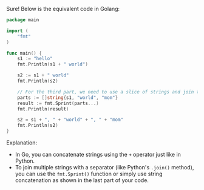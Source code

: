  Sure! Below is the equivalent code in Golang:

```go
package main

import (
	"fmt"
)

func main() {
	s1 := "hello"
	fmt.Println(s1 + " world")

	s2 := s1 + " world"
	fmt.Println(s2)

	// For the third part, we need to use a slice of strings and join them with ", ".
	parts := []string{s1, "world", "mom"}
	result := fmt.Sprint(parts...)
	fmt.Println(result)

	s2 = s1 + ", " + "world" + ", " + "mom"
	fmt.Println(s2)
}
```

Explanation:
- In Go, you can concatenate strings using the `+` operator just like in Python.
- To join multiple strings with a separator (like Python's `.join()` method), you can use the `fmt.Sprint()` function or simply use string concatenation as shown in the last part of your code.
